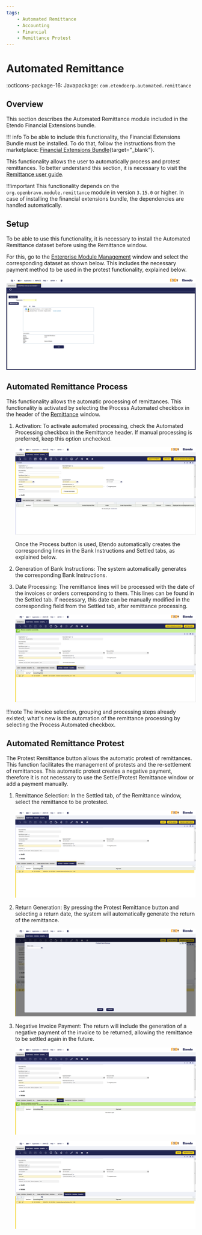 ```yaml
---
tags:
    - Automated Remittance
    - Accounting
    - Financial
    - Remittance Protest
---
```


# Automated Remittance

:octicons-package-16: Javapackage: `com.etendoerp.automated.remittance` 

## Overview

This section describes the Automated Remittance module included in the Etendo Financial Extensions bundle.

!!! info
    To be able to include this functionality, the Financial Extensions Bundle must be installed. To do that, follow the instructions from the marketplace: [Financial Extensions Bundle](https://marketplace.etendo.cloud/#/product-details?module=9876ABEF90CC4ABABFC399544AC14558){target="_blank"}.


This functionality allows the user to automatically process and protest remittances. To better understand this section, it is necessary to visit the [Remittance user guide](../../../basic-features/financial-management/receivables-and-payables/transactions.md#remittance).

!!!important
    This functionality depends on the `org.openbravo.module.remittance` module in version `3.15.0` or higher. In case of installing the financial extensions bundle, the dependencies are handled automatically.

## Setup

To be able to use this functionality, it is necessary to install the Automated Remittance dataset before using the Remittance window.

For this, go to the [Enterprise Module Management](../../../../../user-guide/etendo-classic/basic-features/general-setup/enterprise-model.md#enterprise-module-management) window and select the corresponding dataset as shown below. This includes the necessary payment method to be used in the protest functionality, explained below.

![](../../../../../assets/user-guide/etendo-classic/optional-features/bundles/financial-extensions/automated-protest-remittance/Enterprise%20Module%20Management.png)

## Automated Remittance Process

This functionality allows the automatic processing of remittances. This functionality is activated by selecting the Process Automated checkbox in the header of the [Remittance](../../../basic-features/financial-management/receivables-and-payables/transactions.md#remittance) window.


1. Activation: To activate automated processing, check the Automated Processing checkbox in the Remittance header. If manual processing is preferred, keep this option unchecked.

    ![](../../../../../assets/user-guide/etendo-classic/optional-features/bundles/financial-extensions/automated-protest-remittance/process-automated-check.png)

    Once the Process button is used, Etendo automatically creates the corresponding lines in the Bank Instructions and Settled tabs, as explained below.

2. Generation of Bank Instructions: The system automatically generates the corresponding Bank Instructions.

3. Date Processing: The remittance lines will be processed with the date of the invoices or orders corresponding to them. This lines can be found in the Settled tab. If necessary, this date can be manually modified in the corresponding field from the Settled tab, after remittance processing.

    ![](../../../../../assets/user-guide/etendo-classic/optional-features/bundles/financial-extensions/automated-protest-remittance/remittance.png)

!!!note
    The invoice selection, grouping and processing steps already existed; what's new is the automation of the remittance processing by selecting the Process Automated checkbox.

## Automated Remittance Protest

The Protest Remittance button allows the automatic protest of remittances. This function facilitates the management of protests and the re-settlement of remittances. This automatic protest creates a negative payment, therefore it is not necessary to use the Settle/Protest Remittance window or add a payment manually.

1. Remittance Selection: In the Settled tab, of the Remittance window, select the remittance to be protested.

    ![](../../../../../assets/user-guide/etendo-classic/optional-features/bundles/financial-extensions/automated-protest-remittance/remittance-selection.png)

2. Return Generation: By pressing the Protest Remittance button and selecting a return date, the system will automatically generate the return of the remittance.

    ![](../../../../../assets/user-guide/etendo-classic/optional-features/bundles/financial-extensions/automated-protest-remittance/protest-generation.png)

3. Negative Invoice Payment: The return will include the generation of a negative payment of the invoice to be returned, allowing the remittance to be settled again in the future.

    ![](../../../../../assets/user-guide/etendo-classic/optional-features/bundles/financial-extensions/automated-protest-remittance/negative-invoice-payment.png)

    ![](../../../../../assets/user-guide/etendo-classic/optional-features/bundles/financial-extensions/automated-protest-remittance/negative.png)